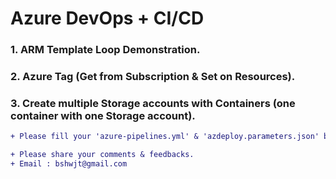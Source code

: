 # Azure DevOps + CI/CD
### 1. ARM Template Loop Demonstration.
### 2. Azure Tag (Get from Subscription & Set on Resources).
### 3. Create multiple Storage accounts with Containers (one container with one Storage account).

```diff
+ Please fill your 'azure-pipelines.yml' & 'azdeploy.parameters.json' based on your environment.
```

```diff
+ Please share your comments & feedbacks.
+ Email : bshwjt@gmail.com
```
